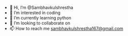 - 👋 Hi, I’m @Sambhavkulshrestha
- 👀 I’m interested in coding
- 🌱 I’m currently learning python
- 💞️ I’m looking to collaborate on 
- 📫 How to reach me sambhavkulshrestha167@gmail.com

<!---
Sambhavkulshrestha/Sambhavkulshrestha is a ✨ special ✨ repository because its `README.md` (this file) appears on your GitHub profile.
You can click the Preview link to take a look at your changes.
--->
